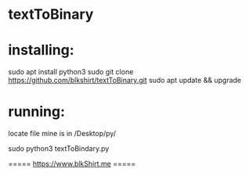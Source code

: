 # textToBinary

# installing:

sudo apt install python3
sudo git clone https://github.com/blkshirt/textToBinary.git
sudo apt update && upgrade

# running:

locate file
    mine is in /Desktop/py/
    
sudo python3 textToBindary.py


===== https://www.blkShirt.me =====
